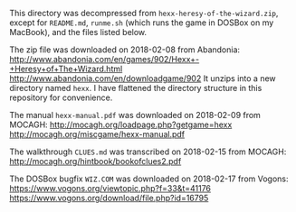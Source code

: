 This directory was decompressed from `hexx-heresy-of-the-wizard.zip`,
except for `README.md`, `runme.sh` (which runs the game in DOSBox
on my MacBook), and the files listed below.

The zip file was downloaded on 2018-02-08 from Abandonia:
http://www.abandonia.com/en/games/902/Hexx+-+Heresy+of+The+Wizard.html
http://www.abandonia.com/en/downloadgame/902
It unzips into a new directory named `hexx`. I have flattened
the directory structure in this repository for convenience.

The manual `hexx-manual.pdf` was downloaded on 2018-02-09 from MOCAGH:
http://mocagh.org/loadpage.php?getgame=hexx
http://mocagh.org/miscgame/hexx-manual.pdf

The walkthrough `CLUES.md` was transcribed on 2018-02-15 from MOCAGH:
http://mocagh.org/hintbook/bookofclues2.pdf

The DOSBox bugfix `WIZ.COM` was downloaded on 2018-02-17 from Vogons:
https://www.vogons.org/viewtopic.php?f=33&t=41176
https://www.vogons.org/download/file.php?id=16795
